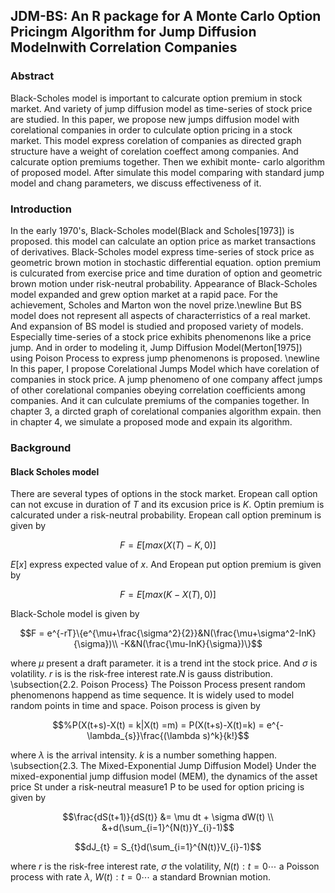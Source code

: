## JDM-BS: An R package for A Monte Carlo Option Pricingm Algorithm for Jump Diffusion Modelnwith Correlation Companies

### Abstract  
Black-Scholes model is important to calcurate option premium in stock market. And variety of jump diffusion model as
time-series of stock price are studied. In this paper, we propose new jumps diffusion model with corelational companies in
order to culculate option pricing in a stock market. This model express corelation of companies as directed graph structure
have a weight of corelation coeffect among companies. And calcurate option premiums together. Then we exhibit monte-
carlo algorithm of proposed model. After simulate this model comparing with standard jump model and chang parameters,
we discuss effectiveness of it.  

### Introduction
In the early 1970's, Black-Scholes model(Black and Scholes[1973]) is proposed. this model can calculate an option price as market transactions of derivatives. Black-Scholes model express time-series of stock price as geometric brown motion in stochastic differential equation. option premium is culcurated from exercise price and time duration of option and geometric brown motion under risk-neutral probability. Appearance of Black-Scholes model expanded and grew option market at a rapid pace. For the achievement, Scholes and Marton won the novel prize.\newline
But BS model does not represent all aspects of characterristics of a real market. And expansion of BS model is studied and proposed variety of models. Especially time-series of a stock price exhibits phenomenons like a price jump. And in order to modeling it, Jump Diffusion Model(Merton[1975]) using Poison Process to express jump phenomenons is proposed. \newline
In this paper, I propose Corelational Jumps Model which have corelation of companies in stock price. A jump phenomeno of one company affect jumps of other corelational companies obeying correlation coefficients among companies. And it can culculate premiums of the companies together. In chapter 3, a dircted graph of corelational companies algorithm expain. then in chapter 4, we simulate a proposed mode and expain its algorithm.  

### Background
#### Black Scholes model
There are several types of options in the stock market. Eropean call option can not excuse in duration of $T$ and its excusion price is $K$. Optin premium is calcurated under a risk-neutral probability. Eropean call option preminum is given by  

```math
F = E[max(X(T)-K,0)]
```

$E[x]$ express expected value of $x$. And Eropean put option premium is given by  

```math
F = E[max(K-X(T),0)]
```

Black-Schole model is given by  

```math
F = e^{-rT}\{e^{\mu+\frac{\sigma^2}{2}}&N(\frac{\mu+\sigma^2-InK}{\sigma})\\
-K&N(\frac{\mu-InK}{\sigma})\}
```

where $\mu$ present a draft parameter. it is a trend int the stock price.  And $\sigma$ is volatility. $r$ is is the risk-free interest rate.$N$ is gauss distribution.
\subsection{2.2. Poison Process}
The Poisson Process present random phenomenons happend as time sequence. It is widely used to model random points in time and space. Poison process is given by

```math
%P(X(t+s)-X(t) = k|X(t) =m) =
P(X(t+s)-X(t)=k) = e^{-\lambda_{s}}\frac{(\lambda s)^k}{k!}
```

where $\lambda$ is the arrival intensity. $k$ is a number something happen.
\subsection{2.3. The Mixed-Exponential Jump Diffusion Model}
Under the mixed-exponential jump diffusion model (MEM), the dynamics of the asset price St
under a risk-neutral measure1 P to be used for option pricing is given by

```math
\frac{dS(t+1)}{dS(t)} &=  \mu dt + \sigma dW(t) \\ &+d(\sum_{i=1}^{N(t)}Y_{i}-1)
```

```math
dJ_{t} = S_{t}d(\sum_{i=1}^{N(t)}V_{i}-1)
```

where $r$ is the risk-free interest rate, $\sigma$ the volatility, ${N(t):t =0\cdots}$ a Poisson process with rate $\lambda$, ${W(t):t=0\cdots}$ a standard Brownian motion.  
